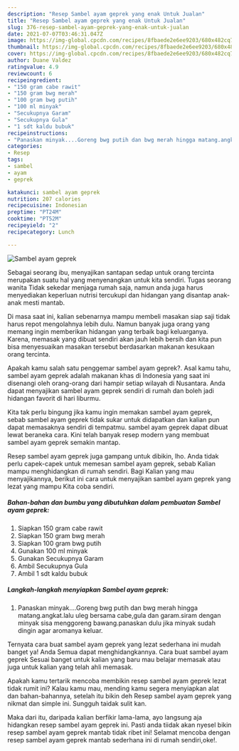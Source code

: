 ```yaml
---
description: "Resep Sambel ayam geprek yang enak Untuk Jualan"
title: "Resep Sambel ayam geprek yang enak Untuk Jualan"
slug: 376-resep-sambel-ayam-geprek-yang-enak-untuk-jualan
date: 2021-07-07T03:46:31.047Z
image: https://img-global.cpcdn.com/recipes/8fbaede2e6ee9203/680x482cq70/sambel-ayam-geprek-foto-resep-utama.jpg
thumbnail: https://img-global.cpcdn.com/recipes/8fbaede2e6ee9203/680x482cq70/sambel-ayam-geprek-foto-resep-utama.jpg
cover: https://img-global.cpcdn.com/recipes/8fbaede2e6ee9203/680x482cq70/sambel-ayam-geprek-foto-resep-utama.jpg
author: Duane Valdez
ratingvalue: 4.9
reviewcount: 6
recipeingredient:
- "150 gram cabe rawit"
- "150 gram bwg merah"
- "100 gram bwg putih"
- "100 ml minyak"
- "Secukupnya Garam"
- "Secukupnya Gula"
- "1 sdt kaldu bubuk"
recipeinstructions:
- "Panaskan minyak....Goreng bwg putih dan bwg merah hingga matang.angkat.lalu uleg bersama cabe,gula dan garam.siram dengan minyak sisa menggoreng bawang.panaskan dulu jika minyak sudah dingin agar aromanya keluar."
categories:
- Resep
tags:
- sambel
- ayam
- geprek

katakunci: sambel ayam geprek 
nutrition: 207 calories
recipecuisine: Indonesian
preptime: "PT24M"
cooktime: "PT52M"
recipeyield: "2"
recipecategory: Lunch

---
```



![Sambel ayam geprek](https://img-global.cpcdn.com/recipes/8fbaede2e6ee9203/680x482cq70/sambel-ayam-geprek-foto-resep-utama.jpg)

Sebagai seorang ibu, menyajikan santapan sedap untuk orang tercinta merupakan suatu hal yang menyenangkan untuk kita sendiri. Tugas seorang  wanita Tidak sekedar menjaga rumah saja, namun anda juga harus menyediakan keperluan nutrisi tercukupi dan hidangan yang disantap anak-anak mesti mantab.

Di masa  saat ini, kalian sebenarnya mampu membeli masakan siap saji tidak harus repot mengolahnya lebih dulu. Namun banyak juga orang yang memang ingin memberikan hidangan yang terbaik bagi keluarganya. Karena, memasak yang dibuat sendiri akan jauh lebih bersih dan kita pun bisa menyesuaikan masakan tersebut berdasarkan makanan kesukaan orang tercinta. 



Apakah kamu salah satu penggemar sambel ayam geprek?. Asal kamu tahu, sambel ayam geprek adalah makanan khas di Indonesia yang saat ini disenangi oleh orang-orang dari hampir setiap wilayah di Nusantara. Anda dapat menyajikan sambel ayam geprek sendiri di rumah dan boleh jadi hidangan favorit di hari liburmu.

Kita tak perlu bingung jika kamu ingin memakan sambel ayam geprek, sebab sambel ayam geprek tidak sukar untuk didapatkan dan kalian pun dapat memasaknya sendiri di tempatmu. sambel ayam geprek dapat dibuat lewat beraneka cara. Kini telah banyak resep modern yang membuat sambel ayam geprek semakin mantap.

Resep sambel ayam geprek juga gampang untuk dibikin, lho. Anda tidak perlu capek-capek untuk memesan sambel ayam geprek, sebab Kalian mampu menghidangkan di rumah sendiri. Bagi Kalian yang mau menyajikannya, berikut ini cara untuk menyajikan sambel ayam geprek yang lezat yang mampu Kita coba sendiri.

<!--inarticleads1-->

##### Bahan-bahan dan bumbu yang dibutuhkan dalam pembuatan Sambel ayam geprek:

1. Siapkan 150 gram cabe rawit
1. Siapkan 150 gram bwg merah
1. Siapkan 100 gram bwg putih
1. Gunakan 100 ml minyak
1. Gunakan Secukupnya Garam
1. Ambil Secukupnya Gula
1. Ambil 1 sdt kaldu bubuk




<!--inarticleads2-->

##### Langkah-langkah menyiapkan Sambel ayam geprek:

1. Panaskan minyak....Goreng bwg putih dan bwg merah hingga matang.angkat.lalu uleg bersama cabe,gula dan garam.siram dengan minyak sisa menggoreng bawang.panaskan dulu jika minyak sudah dingin agar aromanya keluar.




Ternyata cara buat sambel ayam geprek yang lezat sederhana ini mudah banget ya! Anda Semua dapat menghidangkannya. Cara buat sambel ayam geprek Sesuai banget untuk kalian yang baru mau belajar memasak atau juga untuk kalian yang telah ahli memasak.

Apakah kamu tertarik mencoba membikin resep sambel ayam geprek lezat tidak rumit ini? Kalau kamu mau, mending kamu segera menyiapkan alat dan bahan-bahannya, setelah itu bikin deh Resep sambel ayam geprek yang nikmat dan simple ini. Sungguh taidak sulit kan. 

Maka dari itu, daripada kalian berfikir lama-lama, ayo langsung aja hidangkan resep sambel ayam geprek ini. Pasti anda tiidak akan nyesel bikin resep sambel ayam geprek mantab tidak ribet ini! Selamat mencoba dengan resep sambel ayam geprek mantab sederhana ini di rumah sendiri,oke!.

